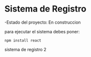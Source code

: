 <h1>Sistema de Registro</h1>

-Estado del proyecto: En construccion

para ejecutar el sistema debes poner: 

```npm install react```

sistema de registro 2 
